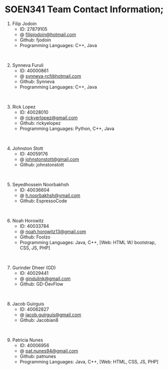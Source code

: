 # SOEN341 Team Contact Information;

1. Filip Jodoin
   - ID: 27879105
   - @ filipjodoin@hotmail.com
   - Github: fjodoin
   - Programming Languages: C++, Java
<br/>

2. Synneva Furuli
   - ID: 40000861
   - @ synneva-rcf@hotmail.com
   - Github: Synneva
   - Programming Languages: C++, Java
<br/>

3. Rick Lopez
   - ID: 40028010
   - @ rickyerlopez@gmail.com
   - Github: rickyelopez
   - Programming Languages: Python, C++, Java
<br/>

4. Johnston Stott
   - ID: 40059176
   - @ johnstonstott@gmail.com
   - Github: johnstonstott
<br/>

5. Seyedhossein Noorbakhsh
   - ID: 40036604
   - @ h.noorbakhsh@ymail.com
   - Github: EspressoCode
<br/>

6. Noah Horowitz
   - ID: 40033784
   - @ noah.horowitz13@gmail.com
   - Github: Foolzo
   - Programming Languages: Java, C++, [Web: HTML W/ bootstrap, CSS, JS, PHP]
<br/>

7. Gurinder Dheer (GD)
   - ID: 40029441
   - @ gindulink@gmail.com
   - Github: GD-DevFlow
<br/>

8. Jacob Guirguis
   - ID: 40062827
   - @ jacob.guirguis@gmail.com
   - Github: Jacobian8
<br/>

9. Patricia Nunes
    - ID: 40006956
    - @ pat.nunes94@gmail.com
    - Github: patnunes
    - Programming Languages: Java, C++, [Web: HTML, CSS, JS, PHP]
<br/>
